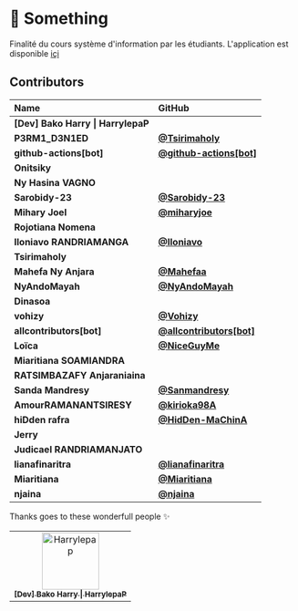 # 🥰 Something

Finalité du cours système d'information par les étudiants. L'application est disponible  [içi](https://somemain.herokuapp.com/)

## Contributors

| Name                                | GitHub                                                                  |
| :---------------------------------- | :---------------------------------------------------------------------- |
| **\[Dev] Bako Harry \| HarrylepaP** |                                                                         |
| **P3RM1\_D3N1ED**                   | [**@Tsirimaholy**](https://github.com/Tsirimaholy)                      |
| **github-actions\[bot]**            | [**@github-actions\[bot\]**](https://github.com/github-actions\[bot])   |
| **Onitsiky**                        |                                                                         |
| **Ny Hasina VAGNO**                 |                                                                         |
| **Sarobidy-23**                     | [**@Sarobidy-23**](https://github.com/Sarobidy-23)                      |
| **Mihary Joel**                     | [**@miharyjoe**](https://github.com/miharyjoe)                          |
| **Rojotiana Nomena**                |                                                                         |
| **Iloniavo RANDRIAMANGA**           | [**@Iloniavo**](https://github.com/Iloniavo)                            |
| **Tsirimaholy**                     |                                                                         |
| **Mahefa Ny Anjara**                | [**@Mahefaa**](https://github.com/Mahefaa)                              |
| **NyAndoMayah**                     | [**@NyAndoMayah**](https://github.com/NyAndoMayah)                      |
| **Dinasoa**                         |                                                                         |
| **vohizy**                          | [**@Vohizy**](https://github.com/Vohizy)                                |
| **allcontributors\[bot]**           | [**@allcontributors\[bot\]**](https://github.com/allcontributors\[bot]) |
| **Loïca**                           | [**@NiceGuyMe**](https://github.com/NiceGuyMe)                          |
| **Miaritiana SOAMIANDRA**           |                                                                         |
| **RATSIMBAZAFY Anjaraniaina**       |                                                                         |
| **Sanda Mandresy**                  | [**@Sanmandresy**](https://github.com/Sanmandresy)                      |
| **AmourRAMANANTSIRESY**             | [**@kirioka98A**](https://github.com/kirioka98A)                        |
| **hiDden rafra**                    | [**@HidDen-MaChinA**](https://github.com/HidDen-MaChinA)                |
| **Jerry**                           |                                                                         |
| **Judicael RANDRIAMANJATO**         |                                                                         |
| **lianafinaritra**                  | [**@lianafinaritra**](https://github.com/lianafinaritra)                |
| **Miaritiana**                      | [**@Miaritiana**](https://github.com/Miaritiana)                        |
| **njaina**                          | [**@njaina**](https://github.com/njaina)                                |

Thanks goes to these wonderfull people ✨

<!-- readme: collaborators,contributors -start -->

<table>
<tr>
    <td align="center">
        <a href="https://github.com/Harrylepap">
            <img src="https://avatars.githubusercontent.com/u/17026924?v=4" width="100;" alt="Harrylepap"/>
            <br />
            <sub><b>[Dev] Bako Harry | HarrylepaP</b></sub>
        </a>
    </td></tr>
</table>
<!-- readme: collaborators,contributors -end -->
